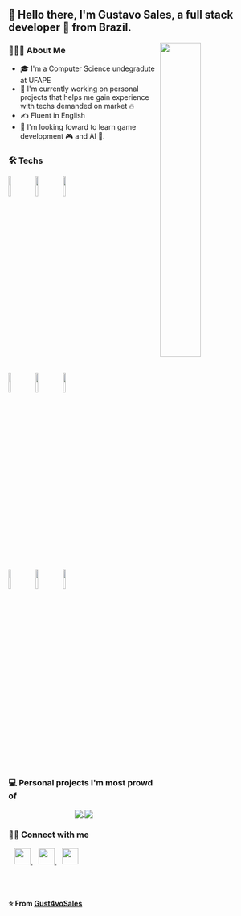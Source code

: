 ##  👋 Hello there, I'm Gustavo Sales, a full stack developer 🚀 from Brazil.

<!-- Provided by https://github.com/anuraghazra/github-readme-stats -->
<img width="40%" align="right" src="https://github-readme-stats.vercel.app/api/top-langs/?username=Gust4voSales&langs_count=6"/>

### 👨🏻‍💻 About Me
- 🎓 I'm a Computer Science undegradute at UFAPE
- 💼 I'm currently working on personal projects that helps me gain experience with techs demanded on market 🔥
- ✍️ Fluent in English
- 🌱 I'm looking foward to learn game development 🎮 and AI 🤖.

### 🛠 Techs
  <code><img width="10%" src="https://www.vectorlogo.zone/logos/typescriptlang/typescriptlang-ar21.svg"></code>
  <code><img width="10%" src="https://www.vectorlogo.zone/logos/python/python-ar21.svg"></code>
  <code><img width="10%" src="https://www.vectorlogo.zone/logos/w3_html5/w3_html5-ar21.svg"></code>
  <br/>
  <code><img width="10%" src="https://www.vectorlogo.zone/logos/reactjs/reactjs-ar21.svg"></code>
  <code><img width="10%" src="https://www.vectorlogo.zone/logos/nodejs/nodejs-ar21.svg"></code>
  <code><img width="10%" src="https://braze-marketing-assets.s3.amazonaws.com/images/partner_logos/react-native.png"></code>
  <br/>
  <code><img width="10%" src="https://www.vectorlogo.zone/logos/git-scm/git-scm-ar21.svg"></code>
  <code><img width="10%" src="https://www.vectorlogo.zone/logos/figma/figma-ar21.svg"></code>
  <code><img width="10%" src="https://www.vectorlogo.zone/logos/sass-lang/sass-lang-ar21.svg"></code>

### 💻 Personal projects I'm most prowd of
<p align="center">
  <a href="https://github.com/Gust4voSales/QuizSphere-Cliente" target="blank">
    <img align="center" src="https://github-readme-stats.vercel.app/api/pin/?username=Gust4voSales&repo=QuizSphere-Cliente" />
  </a>
  <a href="https://github.com/Gust4voSales/TIMES-Gerenciador-de-Foco" target="blank">
    <img align="center" src="https://github-readme-stats.vercel.app/api/pin/?username=Gust4voSales&repo=TIMES-Gerenciador-de-Foco" />
  </a>
</p>

### 🤝🏻 Connect with me
<p> 
  &nbsp;&nbsp;
  <a href="mailto:manoel0gustavo@gmail.com" target="blank">
    <img height="32" width="32" src="https://cdn.jsdelivr.net/npm/simple-icons@v3/icons/gmail.svg" />  
  </a>&nbsp;&nbsp;
  <a href="https://www.instagram.com/gust4_sales/" target="blank">
    <img height="32" width="32" src="https://cdn.jsdelivr.net/npm/simple-icons@v3/icons/instagram.svg" />  
  </a>&nbsp;&nbsp;
  <a href="https://www.youtube.com/channel/UCctz-c-Iz_L1OMUo2YQMnMg target="blank">
    <img height="32" width="32" src="https://cdn.jsdelivr.net/npm/simple-icons@v3/icons/youtube.svg" />  
  </a>
</p>
                                                                                                    
<br/>  <br/>  <br/>
**⭐️ From [Gust4voSales](https://github.com/Gust4voSales)**
